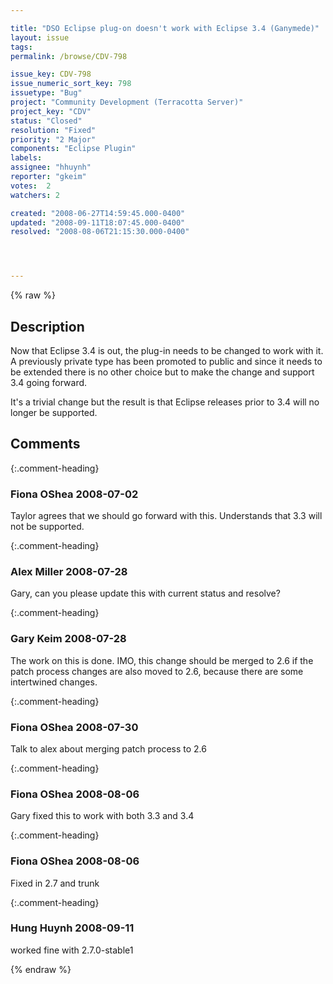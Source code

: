 ```yaml
---

title: "DSO Eclipse plug-on doesn't work with Eclipse 3.4 (Ganymede)"
layout: issue
tags: 
permalink: /browse/CDV-798

issue_key: CDV-798
issue_numeric_sort_key: 798
issuetype: "Bug"
project: "Community Development (Terracotta Server)"
project_key: "CDV"
status: "Closed"
resolution: "Fixed"
priority: "2 Major"
components: "Eclipse Plugin"
labels: 
assignee: "hhuynh"
reporter: "gkeim"
votes:  2
watchers: 2

created: "2008-06-27T14:59:45.000-0400"
updated: "2008-09-11T18:07:45.000-0400"
resolved: "2008-08-06T21:15:30.000-0400"




---
```


{% raw %}

## Description

<div markdown="1" class="description">

Now that Eclipse 3.4 is out, the plug-in needs to be changed to work with it.  A previously private type has been promoted to public and since it needs to be extended there is no other choice but to make the change and support 3.4 going forward.

It's a trivial change but the result is that Eclipse releases prior to 3.4 will no longer be supported.


</div>

## Comments


{:.comment-heading}
### **Fiona OShea** <span class="date">2008-07-02</span>

<div markdown="1" class="comment">

Taylor agrees that we should go forward with this. Understands that 3.3 will not be supported.

</div>


{:.comment-heading}
### **Alex Miller** <span class="date">2008-07-28</span>

<div markdown="1" class="comment">

Gary, can you please update this with current status and resolve?

</div>


{:.comment-heading}
### **Gary Keim** <span class="date">2008-07-28</span>

<div markdown="1" class="comment">

The work on this is done. IMO, this change should be merged to 2.6 if the patch process changes are also moved to 2.6, because there are some intertwined changes.



</div>


{:.comment-heading}
### **Fiona OShea** <span class="date">2008-07-30</span>

<div markdown="1" class="comment">

Talk to alex about merging patch process to 2.6

</div>


{:.comment-heading}
### **Fiona OShea** <span class="date">2008-08-06</span>

<div markdown="1" class="comment">

Gary fixed this to work with both 3.3 and 3.4

</div>


{:.comment-heading}
### **Fiona OShea** <span class="date">2008-08-06</span>

<div markdown="1" class="comment">

Fixed in 2.7 and trunk

</div>


{:.comment-heading}
### **Hung Huynh** <span class="date">2008-09-11</span>

<div markdown="1" class="comment">

worked fine with 2.7.0-stable1

</div>



{% endraw %}
